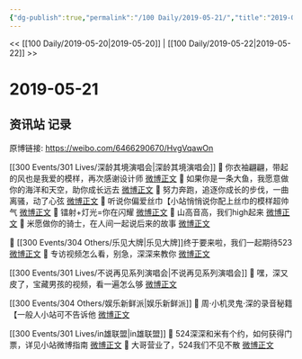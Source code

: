 ```yaml
---
{"dg-publish":true,"permalink":"/100 Daily/2019-05-21/","title":"2019-05-21","created":"2023-03-22T22:06:08.221+08:00","updated":"2023-03-22T22:08:43.632+08:00"}
---
```



<< [[100 Daily/2019-05-20\|2019-05-20]] | [[100 Daily/2019-05-22\|2019-05-22]] >>

# 2019-05-21

## 资讯站 记录

原博链接: https://weibo.com/6466290670/HvgVqawOn

[[300 Events/301 Lives/深龄其境演唱会\|深龄其境演唱会]]
🌸 你衣袖翩翩，带起的风也是我爱的模样，再次感谢设计师
[微博正文](https://m.weibo.cn/6466290670/4374325698081027)
🌸 如果你是一条大鱼，我愿意做你的海洋和天空，助你成长远去
[微博正文](https://m.weibo.cn/6466290670/4374331478043666)
🌸 努力奔跑，追逐你成长的步伐，一曲离骚，动了心弦
[微博正文](https://m.weibo.cn/6466290670/4374350138423579)
🌸 听说你偏爱丝巾【小站悄悄说你配上丝巾的模样超帅气
[微博正文](https://m.weibo.cn/6466290670/4374356576438549)
🌸 镭射+灯光=你在闪耀
[微博正文](https://m.weibo.cn/6466290670/4374382971285123)
🌸 山高音高，我们high起来
[微博正文](https://m.weibo.cn/6466290670/4374399732306917)
🌸 米愿做你的骑士，在人间一起说后来的故事
[微博正文](https://m.weibo.cn/6466290670/4374529725697031)

🌸 [[300 Events/304 Others/乐见大牌\|乐见大牌]]终于要来啦，我们一起期待523
[微博正文](https://m.weibo.cn/6466290670/4374329842179662)
🌸 专访视频怎么看，别急，深深来教你
[微博正文](https://m.weibo.cn/6466290670/4374450500179841)

[[300 Events/301 Lives/不说再见系列演唱会\|不说再见系列演唱会]]
🌸 嘿，深又皮了，宝藏男孩的视频，看一遍怎么够
[微博正文](https://m.weibo.cn/6466290670/4374363388002093)

[[300 Events/304 Others/娱乐新鲜派\|娱乐新鲜派]]
🌸 周·小机灵鬼·深的录音秘籍【一般人小站可不告诉他
[微博正文](https://m.weibo.cn/6466290670/4374378340762950)

[[300 Events/301 Lives/in雄联盟\|in雄联盟]]
🌸 524深深和米有个约，如何获得门票，详见小站微博指南
[微博正文](https://m.weibo.cn/6466290670/4374412801316942)
🌸 大哥营业了，524我们不见不散
[微博正文](https://m.weibo.cn/6466290670/4374483311527733)
